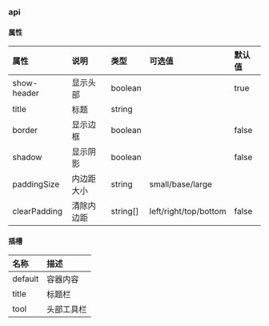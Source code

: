 ### api

#### 属性

| 属性        | 说明       | 类型 | 可选值 | 默认值 |
| :--------- |:--------| :-----| :-----| :-----|
| show-header	| 显示头部	| boolean	| 	| true |
| title	| 标题	| string	| 	|   |
| border| 显示边框	| boolean	|	|  false|
| shadow| 显示阴影	| boolean	|	|  false |
| paddingSize	| 内边距大小	| string	| small/base/large |  |
| clearPadding	| 清除内边距	| string[]	| left/right/top/bottom	| false |

#### 插槽

| 名称        |  描述 |
| :--------- |:-----|
|  default | 容器内容 | 
|  title | 标题栏 | 
|  tool | 头部工具栏 | 
